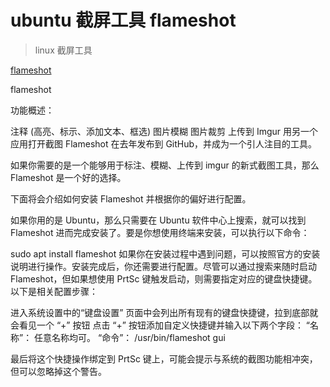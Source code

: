 # ubuntu 截屏工具 flameshot
> linux 截屏工具

[flameshot](https://github.com/flameshot-org/flameshot)

flameshot

功能概述：

注释 (高亮、标示、添加文本、框选)
图片模糊
图片裁剪
上传到 Imgur
用另一个应用打开截图
Flameshot 在去年发布到 GitHub，并成为一个引人注目的工具。

如果你需要的是一个能够用于标注、模糊、上传到 imgur 的新式截图工具，那么 Flameshot 是一个好的选择。

下面将会介绍如何安装 Flameshot 并根据你的偏好进行配置。

如果你用的是 Ubuntu，那么只需要在 Ubuntu 软件中心上搜索，就可以找到 Flameshot 进而完成安装了。要是你想使用终端来安装，可以执行以下命令：

sudo apt install flameshot
如果你在安装过程中遇到问题，可以按照官方的安装说明进行操作。安装完成后，你还需要进行配置。尽管可以通过搜索来随时启动 Flameshot，但如果想使用 PrtSc 键触发启动，则需要指定对应的键盘快捷键。以下是相关配置步骤：

进入系统设置中的“键盘设置”
页面中会列出所有现有的键盘快捷键，拉到底部就会看见一个 “+” 按钮
点击 “+” 按钮添加自定义快捷键并输入以下两个字段：
“名称”： 任意名称均可。
“命令”： /usr/bin/flameshot gui


最后将这个快捷操作绑定到 PrtSc 键上，可能会提示与系统的截图功能相冲突，但可以忽略掉这个警告。